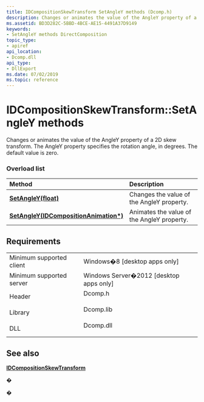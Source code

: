 ```yaml
---
title: IDCompositionSkewTransform SetAngleY methods (Dcomp.h)
description: Changes or animates the value of the AngleY property of a 2D skew transform. The AngleY property specifies the rotation angle, in degrees. The default value is zero.
ms.assetid: BD3D282C-5BBD-4BCE-AE15-4491A37D9149
keywords:
- SetAngleY methods DirectComposition
topic_type:
- apiref
api_location:
- Dcomp.dll
api_type:
- DllExport
ms.date: 07/02/2019
ms.topic: reference
---
```


# IDCompositionSkewTransform::SetAngleY methods

Changes or animates the value of the AngleY property of a 2D skew transform. The AngleY property specifies the rotation angle, in degrees. The default value is zero.

### Overload list



| Method                                                                                                     | Description                                           |
|:-----------------------------------------------------------------------------------------------------------|:------------------------------------------------------|
| [**SetAngleY(float)**](https://msdn.microsoft.com/library/Hh449065(v=VS.85).aspx)                                     | Changes the value of the AngleY property.<br/>  |
| [**SetAngleY(IDCompositionAnimation\*)**](https://msdn.microsoft.com/library/Hh449067(v=VS.85).aspx) | Animates the value of the AngleY property.<br/> |



## Requirements



|                                     |                                                                                      |
|-------------------------------------|--------------------------------------------------------------------------------------|
| Minimum supported client<br/> | Windows�8 \[desktop apps only\]<br/>                                           |
| Minimum supported server<br/> | Windows Server�2012 \[desktop apps only\]<br/>                                 |
| Header<br/>                   | <dl> <dt>Dcomp.h</dt> </dl>   |
| Library<br/>                  | <dl> <dt>Dcomp.lib</dt> </dl> |
| DLL<br/>                      | <dl> <dt>Dcomp.dll</dt> </dl> |



## See also

<dl> <dt>

[**IDCompositionSkewTransform**](https://msdn.microsoft.com/library/Hh449057(v=VS.85).aspx)
</dt> </dl>

�

�





